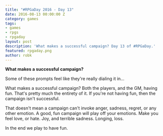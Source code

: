 ```yaml
---
title: "#RPGaDay 2016 - Day 13"
date: 2016-08-13 00:00:00 Z
category: games
tags:
- games
- rpgs
- rpgaday
layout: post
description: 'What makes a successful campaign? Day 13 of #RPGaDay.'
featured: rpgaday.png
author: robk
---
```


**What makes a successful campaign?**

Some of these prompts feel like they're really dialing it in...

What makes a successful campaign? Both the players, and the GM, having fun. That's pretty much the entirety of it. If you're not having fun, then the campaign isn't successful.

That doesn't mean a campaign can't invoke anger, sadness, regret, or any other emotion. A good, fun campaign will play off your emotions. Make you feel love, or hate. Joy, and terrible sadness. Longing, loss.

In the end we play to have fun.

